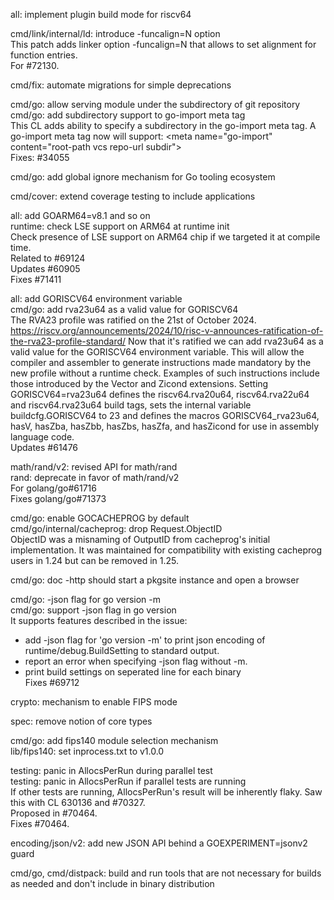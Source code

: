 <!--
Output from relnote todo that was generated and reviewed on 2025-05-23, plus summary info from bug/CL: -->

<!-- TODO: CL 420114 has a RELNOTE comment without a suggested text (from RELNOTE comment in https://go.dev/cl/420114) -->
all: implement plugin build mode for riscv64

<!-- TODO: CL 660996 has a RELNOTE comment without a suggested text (from RELNOTE comment in https://go.dev/cl/660996) -->
cmd/link/internal/ld: introduce -funcalign=N option  
This patch adds linker option -funcalign=N that allows to set alignment
for function entries.  
For \#72130.

<!-- TODO: accepted proposal https://go.dev/issue/32816 (from https://go.dev/cl/645155, https://go.dev/cl/645455, https://go.dev/cl/645955, https://go.dev/cl/646255, https://go.dev/cl/646455, https://go.dev/cl/646495, https://go.dev/cl/646655, https://go.dev/cl/646875, https://go.dev/cl/647298, https://go.dev/cl/647299, https://go.dev/cl/647736, https://go.dev/cl/648581, https://go.dev/cl/648715, https://go.dev/cl/648976, https://go.dev/cl/648995, https://go.dev/cl/649055, https://go.dev/cl/649056, https://go.dev/cl/649057, https://go.dev/cl/649456, https://go.dev/cl/649476, https://go.dev/cl/650755, https://go.dev/cl/651615, https://go.dev/cl/651617, https://go.dev/cl/651655, https://go.dev/cl/653436) -->
cmd/fix: automate migrations for simple deprecations

<!-- TODO: accepted proposal https://go.dev/issue/34055 (from https://go.dev/cl/625577) -->
cmd/go: allow serving module under the subdirectory of git repository  
cmd/go: add subdirectory support to go-import meta tag  
This CL adds ability to specify a subdirectory in the go-import meta tag.
A go-import meta tag now will support:
\<meta name="go-import" content="root-path vcs repo-url subdir">  
Fixes: \#34055

<!-- TODO: accepted proposal https://go.dev/issue/42965 (from https://go.dev/cl/643355, https://go.dev/cl/670656, https://go.dev/cl/670975, https://go.dev/cl/674076) -->
cmd/go: add global ignore mechanism for Go tooling ecosystem

<!-- TODO: accepted proposal https://go.dev/issue/51430 (from https://go.dev/cl/644997, https://go.dev/cl/646355) -->
cmd/cover: extend coverage testing to include applications

<!-- TODO: accepted proposal https://go.dev/issue/60905 (from https://go.dev/cl/645795) -->
all: add GOARM64=v8.1 and so on  
runtime: check LSE support on ARM64 at runtime init  
Check presence of LSE support on ARM64 chip if we targeted it at compile
time.  
Related to \#69124  
Updates \#60905  
Fixes \#71411

<!-- TODO: accepted proposal https://go.dev/issue/61476 (from https://go.dev/cl/633417) -->
all: add GORISCV64 environment variable  
cmd/go: add rva23u64 as a valid value for GORISCV64  
The RVA23 profile was ratified on the 21st of October 2024.
https://riscv.org/announcements/2024/10/risc-v-announces-ratification-of-the-rva23-profile-standard/
Now that it's ratified we can add rva23u64 as a valid value for the
GORISCV64 environment variable. This will allow the compiler and
assembler to generate instructions made mandatory by the new profile
without a runtime check.  Examples of such instructions include those
introduced by the Vector and Zicond extensions.
Setting GORISCV64=rva23u64 defines the riscv64.rva20u64,
riscv64.rva22u64 and riscv64.rva23u64 build tags, sets the internal
variable buildcfg.GORISCV64 to 23 and defines the macros
GORISCV64_rva23u64, hasV, hasZba, hasZbb, hasZbs, hasZfa, and
hasZicond for use in assembly language code.  
Updates \#61476

<!-- TODO: accepted proposal https://go.dev/issue/61716 (from https://go.dev/cl/644475) -->
math/rand/v2: revised API for math/rand  
rand: deprecate in favor of math/rand/v2  
For golang/go#61716  
Fixes golang/go#71373

<!-- TODO: accepted proposal https://go.dev/issue/64876 (from https://go.dev/cl/649435) -->
cmd/go: enable GOCACHEPROG by default   
cmd/go/internal/cacheprog: drop Request.ObjectID  
ObjectID was a misnaming of OutputID from cacheprog's initial
implementation. It was maintained for compatibility with existing
cacheprog users in 1.24 but can be removed in 1.25.

<!-- TODO: accepted proposal https://go.dev/issue/68106 (from https://go.dev/cl/628175, https://go.dev/cl/674158, https://go.dev/cl/674436, https://go.dev/cl/674437, https://go.dev/cl/674555, https://go.dev/cl/674556, https://go.dev/cl/674575, https://go.dev/cl/675075, https://go.dev/cl/675076, https://go.dev/cl/675155, https://go.dev/cl/675235) -->
cmd/go: doc -http should start a pkgsite instance and open a browser

<!-- TODO: accepted proposal https://go.dev/issue/69712 (from https://go.dev/cl/619955) -->
cmd/go: -json flag for go version -m  
cmd/go: support -json flag in go version  
It supports features described in the issue:
- add -json flag for 'go version -m' to print json encoding of
  runtime/debug.BuildSetting to standard output.
- report an error when specifying -json flag without -m.
- print build settings on seperated line for each binary  
Fixes \#69712

<!-- TODO: accepted proposal https://go.dev/issue/70123 (from https://go.dev/cl/657116) -->
crypto: mechanism to enable FIPS mode

<!-- TODO: accepted proposal https://go.dev/issue/70128 (from https://go.dev/cl/645716, https://go.dev/cl/647455, https://go.dev/cl/651215, https://go.dev/cl/651256, https://go.dev/cl/652136, https://go.dev/cl/652215, https://go.dev/cl/653095, https://go.dev/cl/653139, https://go.dev/cl/653156, https://go.dev/cl/654395) -->
spec: remove notion of core types

<!-- TODO: accepted proposal https://go.dev/issue/70200 (from https://go.dev/cl/674916) -->
cmd/go: add fips140 module selection mechanism  
lib/fips140: set inprocess.txt to v1.0.0

<!-- TODO: accepted proposal https://go.dev/issue/70464 (from https://go.dev/cl/630137) -->
testing: panic in AllocsPerRun during parallel test  
testing: panic in AllocsPerRun if parallel tests are running  
If other tests are running, AllocsPerRun's result will be inherently flaky.
Saw this with CL 630136 and \#70327.  
Proposed in \#70464.  
Fixes \#70464.

<!-- TODO: accepted proposal https://go.dev/issue/71845 (from https://go.dev/cl/665796, https://go.dev/cl/666935) -->
encoding/json/v2: add new JSON API behind a GOEXPERIMENT=jsonv2 guard

<!-- TODO: accepted proposal https://go.dev/issue/71867 (from https://go.dev/cl/666476, https://go.dev/cl/666755, https://go.dev/cl/673119, https://go.dev/cl/673696) -->
cmd/go, cmd/distpack: build and run tools that are not necessary for builds as needed and don't include in binary distribution

<!-- Items that don't need to be mentioned in Go 1.25 release notes but are picked up by relnote todo 

TODO: accepted proposal https://go.dev/issue/30999 (from https://go.dev/cl/671795)
net: reject leading zeros in IP address parsers  
net: don't test with leading 0 in ipv4 addresses  
Updates \#30999
Fixes \#73378

TODO: accepted proposal https://go.dev/issue/36532 (from https://go.dev/cl/647555)
testing: reconsider adding Context method to testing.T  
database/sql: use t.Context in tests  
Replace "context.WithCancel(context.Background())" with "t.Context()".  
Updates \#36532

TODO: accepted proposal https://go.dev/issue/48429 (from https://go.dev/cl/648577)
cmd/go: track tool dependencies in go.mod  
cmd/go: document -modfile and other flags for 'go tool'  
Mention -modfile, -C, -overlay, and -modcacherw in the 'go tool'
documentation. We let a reference to 'go help build' give a pointer to
more detailed information.
The -modfile flag in particular is newly useful with the Go 1.24 support
for user-defined tools with 'go tool'.  
Updates \#48429  
Updates \#33926  
Updates \#71663  
Fixes \#71502

TODO: accepted proposal https://go.dev/issue/51572 (from https://go.dev/cl/651996)
cmd/go: add 'unix' build tag but not \*\_unix.go file support  
os, syscall: use unix build tag where appropriate  
These newly added files may use the unix build tag instead of explitly
listing all unix-like GOOS values.  
For \#51572

TODO: accepted proposal https://go.dev/issue/53757 (from https://go.dev/cl/644575)
x/sync/errgroup: propagate panics and Goexits through Wait  
errgroup: propagate panic and Goexit through Wait  
Recovered panic values are wrapped and saved in Group.
Goexits are detected by a sentinel value set after the given function
returns normally. Wait propagates the first instance of a panic or
Goexit.
According to the runtime.Goexit after the code will not be executed,
with a bool, if f not call runtime.Goexit, is true,
determine whether to propagate runtime.Goexit.  
Fixes golang/go#53757

TODO: accepted proposal https://go.dev/issue/54743 (from https://go.dev/cl/532415)
ssh: add server side support for Diffie Hellman Group Exchange

TODO: accepted proposal https://go.dev/issue/57792 (from https://go.dev/cl/649716, https://go.dev/cl/651737)
x/crypto/x509roots: new module

TODO: accepted proposal https://go.dev/issue/58523 (from https://go.dev/cl/538235)
ssh: expose negotiated algorithms  
Fixes golang/go#58523  
Fixes golang/go#46638

TODO: accepted proposal https://go.dev/issue/61537 (from https://go.dev/cl/531935)
ssh: export supported algorithms  
Fixes golang/go#61537

TODO: accepted proposal https://go.dev/issue/61901 (from https://go.dev/cl/647875)
bytes, strings: add iterator forms of existing functions

TODO: accepted proposal https://go.dev/issue/61940 (from https://go.dev/cl/650235)
all: fix links to Go wiki  
The Go wiki on GitHub has moved to go.dev in golang/go#61940.

TODO: accepted proposal https://go.dev/issue/64207 (from https://go.dev/cl/647015, https://go.dev/cl/652235)
all: end support for macOS 10.15 in Go 1.23

TODO: accepted proposal https://go.dev/issue/67839 (from https://go.dev/cl/646535)
x/sys/unix: access to ELF auxiliary vector  
runtime: adjust comments for auxv getAuxv  
github.com/cilium/ebpf no longer accesses getAuxv using linkname but now
uses the golang.org/x/sys/unix.Auxv wrapper introduced in
go.dev/cl/644295.
Also adjust the list of users to include x/sys/unix.  
Updates \#67839  
Updates \#67401

TODO: accepted proposal https://go.dev/issue/68780 (from https://go.dev/cl/659835)
x/term: support pluggable history  
term: support pluggable history  
Expose a new History interface that allows replacement of the default
ring buffer to customize what gets added or not; as well as to allow
saving/restoring history on either the default ringbuffer or a custom
replacement.  
Fixes golang/go#68780

TODO: accepted proposal https://go.dev/issue/69095 (from https://go.dev/cl/649320, https://go.dev/cl/649321, https://go.dev/cl/649337, https://go.dev/cl/649376, https://go.dev/cl/649377, https://go.dev/cl/649378, https://go.dev/cl/649379, https://go.dev/cl/649380, https://go.dev/cl/649397, https://go.dev/cl/649398, https://go.dev/cl/649419, https://go.dev/cl/649497, https://go.dev/cl/649498, https://go.dev/cl/649618, https://go.dev/cl/649675, https://go.dev/cl/649676, https://go.dev/cl/649677, https://go.dev/cl/649695, https://go.dev/cl/649696, https://go.dev/cl/649697, https://go.dev/cl/649698, https://go.dev/cl/649715, https://go.dev/cl/649717, https://go.dev/cl/649718, https://go.dev/cl/649755, https://go.dev/cl/649775, https://go.dev/cl/649795, https://go.dev/cl/649815, https://go.dev/cl/649835, https://go.dev/cl/651336, https://go.dev/cl/651736, https://go.dev/cl/651737, https://go.dev/cl/658018)
all, x/build/cmd/relui: automate go directive maintenance in golang.org/x repositories

TODO: accepted proposal https://go.dev/issue/70859 (from https://go.dev/cl/666056, https://go.dev/cl/670835, https://go.dev/cl/672015, https://go.dev/cl/672016, https://go.dev/cl/672017)
x/tools/go/ast/inspector: add Cursor, to enable partial and multi-level traversals

-->

